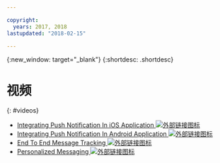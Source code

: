 ```yaml
---

copyright:
  years: 2017, 2018
lastupdated: "2018-02-15"

---
```


{:new_window: target="_blank"}
{:shortdesc: .shortdesc}


# 视频
{: #videos}

* <a href="https://www.youtube.com/watch?v=IA8RyAxqq4A" target="_blank">Integrating Push Notification In iOS Application <img src="../../icons/launch-glyph.svg" alt="外部链接图标"></a>
* <a href="https://www.youtube.com/watch?v=VMfRkn31zkU" target="_blank">Integrating Push Notification In Android Application <img src="../../icons/launch-glyph.svg" alt="外部链接图标"></a>
* <a href="https://www.youtube.com/watch?v=a8T_sxSvwx0" target="_blank">End To End Message Tracking <img src="../../icons/launch-glyph.svg" alt="外部链接图标"></a>
* <a href="https://www.youtube.com/watch?v=1wO30GfiLaI" target="_blank">Personalized Messaging <img src="../../icons/launch-glyph.svg" alt="外部链接图标"></a>
